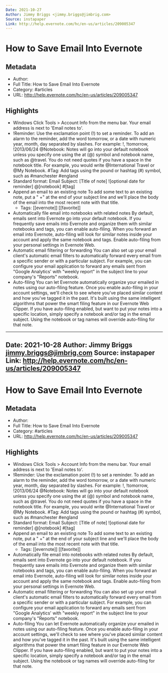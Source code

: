```yaml
---
Date: 2021-10-27
Author: Jimmy Briggs <jimmy.briggs@jimbrig.com>
Source: instapaper
Link: http://help.evernote.com/hc/en-us/articles/209005347
---
```

# How to Save Email Into Evernote

## Metadata
- Author: 
- Full Title: How to Save Email Into Evernote
- Category: #articles
- URL: http://help.evernote.com/hc/en-us/articles/209005347

## Highlights
- Windows
  Click Tools > Account Info from the menu bar. Your email address is next to 'Email notes to'.
- !Reminder: Use the exclamation point (!) to set a reminder. To add an alarm to the reminder, add the word tomorrow, or a date with numeric year, month, day separated by slashes. For example: !, !tomorrow, !2013/06/24
  @Notebook: Notes will go into your default notebook unless you specify one using the at (@) symbol and notebook name, such as @travel. You do not need quotes if you have a space in the notebook title. For example, you would write @International Travel or @My Notebook.
  #Tag: Add tags using the pound or hashtag (#) symbol, such as #manchester #england
- Standard format:
  Email Subject: [Title of note] ![optional date for reminder] @[notebook] #[tag]
- Append an email to an existing note
  To add some text to an existing note, put a " +" at the end of your subject line and we'll place the body of the email into the most recent note with that title.
    - Tags: [[evernote]] [[favorite]] 
- Automatically file email into notebooks with related notes
  By default, emails sent into Evernote go into your default notebook. If you frequently save emails into Evernote and organize them with similar notebooks and tags, you can enable auto-filing. When you forward an email into Evernote, auto-filing will look for similar notes inside your account and apply the same notebook and tags.
  Enable auto-filing from your personal settings in Evernote Web.
- Automatic email filtering or forwarding
  You can also set up your email client's automatic email filters to automatically forward every email from a specific sender or with a particular subject.
  For example, you can configure your email application to forward any emails sent from "Google Analytics' with "weekly report" in the subject line to your company's "Reports" notebook.
- Auto-filing
  You can let Evernote automatically organize your emailed in notes using our auto-filing feature. Once you enable auto-filing in your account settings, we'll check to see where you've placed similar content and how you've tagged it in the past. It's built using the same intelligent algorithms that power the smart filing feature in our Evernote Web Clipper. If you have auto-filing enabled, but want to put your notes into a specific location, simply specify a notebook and/or tag in the email subject. Using the notebook or tag names will override auto-filing for that note.
---
Date: 2021-10-28
Author: Jimmy Briggs <jimmy.briggs@jimbrig.com>
Source: instapaper
Link: http://help.evernote.com/hc/en-us/articles/209005347
---
# How to Save Email Into Evernote

## Metadata
- Author: 
- Full Title: How to Save Email Into Evernote
- Category: #articles
- URL: http://help.evernote.com/hc/en-us/articles/209005347

## Highlights
- Windows
  Click Tools > Account Info from the menu bar. Your email address is next to 'Email notes to'.
- !Reminder: Use the exclamation point (!) to set a reminder. To add an alarm to the reminder, add the word tomorrow, or a date with numeric year, month, day separated by slashes. For example: !, !tomorrow, !2013/06/24
  @Notebook: Notes will go into your default notebook unless you specify one using the at (@) symbol and notebook name, such as @travel. You do not need quotes if you have a space in the notebook title. For example, you would write @International Travel or @My Notebook.
  #Tag: Add tags using the pound or hashtag (#) symbol, such as #manchester #england
- Standard format:
  Email Subject: [Title of note] ![optional date for reminder] @[notebook] #[tag]
- Append an email to an existing note
  To add some text to an existing note, put a " +" at the end of your subject line and we'll place the body of the email into the most recent note with that title.
    - Tags: [[evernote]] [[favorite]] 
- Automatically file email into notebooks with related notes
  By default, emails sent into Evernote go into your default notebook. If you frequently save emails into Evernote and organize them with similar notebooks and tags, you can enable auto-filing. When you forward an email into Evernote, auto-filing will look for similar notes inside your account and apply the same notebook and tags.
  Enable auto-filing from your personal settings in Evernote Web.
- Automatic email filtering or forwarding
  You can also set up your email client's automatic email filters to automatically forward every email from a specific sender or with a particular subject.
  For example, you can configure your email application to forward any emails sent from "Google Analytics' with "weekly report" in the subject line to your company's "Reports" notebook.
- Auto-filing
  You can let Evernote automatically organize your emailed in notes using our auto-filing feature. Once you enable auto-filing in your account settings, we'll check to see where you've placed similar content and how you've tagged it in the past. It's built using the same intelligent algorithms that power the smart filing feature in our Evernote Web Clipper. If you have auto-filing enabled, but want to put your notes into a specific location, simply specify a notebook and/or tag in the email subject. Using the notebook or tag names will override auto-filing for that note.
